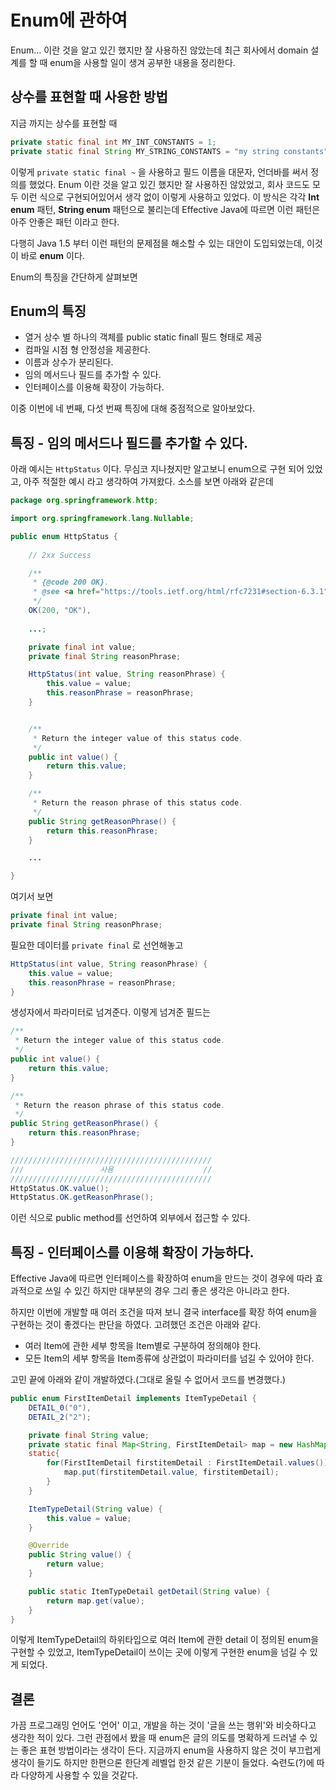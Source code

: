 # Enum에 관하여
Enum... 이란 것을 알고 있긴 했지만 잘 사용하진 않았는데 최근 회사에서 domain 설계를 할 때 enum을 사용할 일이 생겨 공부한 내용을 정리한다.

## 상수를 표현할 때 사용한 방법
지금 까지는 상수를 표현할 때

```java
private static final int MY_INT_CONSTANTS = 1;
private static final String MY_STRING_CONSTANTS = "my string constants";
```

이렇게 `private static final ~` 을 사용하고 필드 이름을 대문자, 언더바를 써서 정의를 했었다. Enum 이란 것을 알고 있긴 했지만 잘 사용하진 않았었고, 회사 코드도 모두 이런 식으로 구현되어있어서 생각 없이 이렇게 사용하고 있었다. 이 방식은 각각 **Int enum** 패턴, **String enum** 패턴으로 불리는데 Effective Java에 따르면 이런 패턴은 아주 안좋은 패턴 이라고 한다.

다행히 Java 1.5 부터 이런 패턴의 문제점믈 해소할 수 있는 대안이 도입되었는데, 이것이 바로 **enum** 이다.

Enum의 특징을 간단하게 살펴보면

## Enum의 특징
* 열거 상수 별 하나의 객체를 public static finall 필드 형태로 제공
* 컴파일 시점 형 안정성을 제공한다.
* 이름과 상수가 분리된다.
* 임의 메서드나 필드를 추가할 수 있다.
* 인터페이스를 이용해 확장이 가능하다.

이중 이번에 네 번째, 다섯 번째 특징에 대해 중점적으로 알아보았다.

## 특징 - 임의 메서드나 필드를 추가할 수 있다.
아래 예시는 `HttpStatus` 이다. 무심코 지나쳤지만 알고보니 enum으로 구현 되어 있었고, 아주 적절한 예시 라고 생각하여 가져왔다. 소스를 보면 아래와 같은데
```java
package org.springframework.http;

import org.springframework.lang.Nullable;

public enum HttpStatus {
    
    // 2xx Success

	/**
	 * {@code 200 OK}.
	 * @see <a href="https://tools.ietf.org/html/rfc7231#section-6.3.1">HTTP/1.1: Semantics and Content, section 6.3.1</a>
	 */
	OK(200, "OK"),
	
    ...;

	private final int value;
	private final String reasonPhrase;

	HttpStatus(int value, String reasonPhrase) {
		this.value = value;
		this.reasonPhrase = reasonPhrase;
	}


	/**
	 * Return the integer value of this status code.
	 */
	public int value() {
		return this.value;
	}

	/**
	 * Return the reason phrase of this status code.
	 */
	public String getReasonPhrase() {
		return this.reasonPhrase;
	}

    ...

}
```

여기서 보면
```java
private final int value;
private final String reasonPhrase;
```

필요한 데이터를 `private final` 로 선언해놓고
```java
HttpStatus(int value, String reasonPhrase) {
    this.value = value;
    this.reasonPhrase = reasonPhrase;
}
```
생성자에서 파라미터로 넘겨준다. 이렇게 넘겨준 필드는 

```java
/**
 * Return the integer value of this status code.
 */
public int value() {
    return this.value;
}

/**
 * Return the reason phrase of this status code.
 */
public String getReasonPhrase() {
    return this.reasonPhrase;
}

/////////////////////////////////////////////
///                 사용                    //
/////////////////////////////////////////////
HttpStatus.OK.value();
HttpStatus.OK.getReasonPhrase();

```
이런 식으로 public method를 선언하여 외부에서 접근할 수 있다.

## 특징 - 인터페이스를 이용해 확장이 가능하다.
Effective Java에 따르면 인터페이스를 확장하여 enum을 만드는 것이 경우에 따라 효과적으로 쓰일 수 있긴 하지만 대부분의 경우 그리 좋은 생각은 아니라고 한다.

하지만 이번에 개발할 때 여러 조건을 따져 보니 결국 interface를 확장 하여 enum을 구현하는 것이 좋겠다는 판단을 하였다. 고려했던 조건은 아래와 같다.
* 여러 Item에 관한 세부 항목을 Item별로 구분하여 정의해야 한다. 
* 모든 Item의 세부 항목을 Item종류에 상관없이 파라미터를 넘길 수 있어야 한다.

고민 끝에 아래와 같이 개발하였다.(그대로 올릴 수 없어서 코드를 변경했다.)
```java
public enum FirstItemDetail implements ItemTypeDetail {
    DETAIL_0("0"),
    DETAIL_2("2");

    private final String value;
    private static final Map<String, FirstItemDetail> map = new HashMap<>();
    static{
        for(FirstItemDetail firstitemDetail : FirstItemDetail.values()){
            map.put(firstitemDetail.value, firstitemDetail);
        }
    }

    ItemTypeDetail(String value) {
        this.value = value;
    }

    @Override
    public String value() {
        return value;
    }

    public static ItemTypeDetail getDetail(String value) {
        return map.get(value);
    }
}
```

이렇게 ItemTypeDetail의 하위타입으로 여러 Item에 관한 detail 이 정의된 enum을 구현할 수 있었고, ItemTypeDetail이 쓰이는 곳에 이렇게 구현한 enum을 넘길 수 있게 되었다. 

## 결론
가끔 프로그래밍 언어도 '언어' 이고, 개발을 하는 것이 '글을 쓰는 행위'와 비슷하다고 생각한 적이 있다. 그런 관점에서 봤을 때  enum은 글의 의도를 명확하게 드러낼 수 있는 좋은 표현 방법이라는 생각이 든다. 지금까지 enum을 사용하지 않은 것이 부끄럽게 생각이 들기도 하지만 한편으론 한단계 레벨업 한것 같은 기분이 들었다. 숙련도(?)에 따라 다양하게 사용할 수 있을 것같다.
